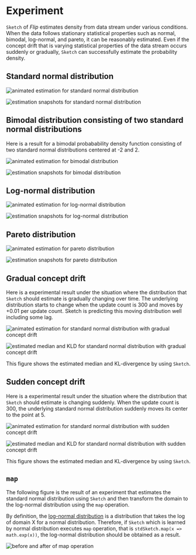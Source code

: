 # Experiment

`Sketch` of *Flip* estimates density from data stream under various conditions. When the data follows stationary statistical properties such as normal, bimodal, log-normal, and pareto, it can be reasonably estimated. Even if the concept drift that is varying statistical properties of the data stream occurs suddenly or gradually, `Sketch` can successfully estimate the probability density. 


## Standard normal distribution


![animated estimation for standard normal distribution](resources/experiments/basic-normal-histo.gif) 

![estimation snapshots for standard normal distribution](resources/experiments/basic-normal.png)

## Bimodal distribution consisting of two standard normal distributions

Here is a result for a bimodal probabability density function consisting of two standard normal distributions centered at -2 and 2.

![animated estimation for bimodal distribution](resources/experiments/basic-bimodal-histo.gif)

![estimation snapshots for bimodal distribution](resources/experiments/basic-bimodal.png)

## Log-normal distribution

![animated estimation for log-normal distribution](resources/experiments/basic-lognormal-histo.gif) 

![estimation snapshots for log-normal distribution](resources/experiments/basic-lognormal.png)

## Pareto distribution

![animated estimation for pareto distribution](resources/experiments/basic-pareto-histo.gif) 

![estimation snapshots for pareto distribution](resources/experiments/basic-pareto.png)

## Gradual concept drift

Here is a experimental result under the situation where the distribution that `Sketch` should estimate is gradually changing over time. The underlying distribution starts to change when the update count is 300 and moves by +0.01 per update count. Sketch is predicting this moving distribution well including some lag.

![animated estimation for standard normal distribution with gradual concept drift](resources/experiments/gradual-cd-normal-histo.gif)

![estimated median and KLD for standard normal distribution with gradual concept drift](resources/experiments/gradual-cd-normal.png)

This figure shows the estimated median and KL-divergence by using `Sketch`.


## Sudden concept drift

Here is a experimental result under the situation where the distribution that `Sketch` should estimate is changing suddenly. When the update count is 300, the underlying standard normal distribution suddenly moves its center to the point at 5.

![animated estimation for standard normal distribution with sudden concept drift](resources/experiments/sudden-cd-normal-histo.gif) 

![estimated median and KLD for standard normal distribution with sudden concept drift](resources/experiments/sudden-cd-normal.png)

This figure shows the estimated median and KL-divergence by using `Sketch`.


## `map`

The following figure is the result of an experiment that estimates the standard normal distribution using `Sketch` and then transform the domain to the log-normal distribution using the `map` operation. 

By definition, the [log-normal distribution](https://en.wikipedia.org/wiki/Log-normal_distribution#Characterization) is a distribution that takes the log of domain X for a normal distribution. Therefore, if `Sketch` which is learned by normal distribution executes `map` operation, that is `stdSketch.map(x => math.exp(x))`, the log-normal distribution should be obtained as a result.

![before and after of `map` operation](resources/experiments/basic-map.png)


